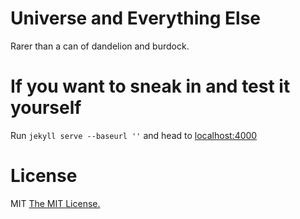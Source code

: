# Universe and Everything Else
Rarer than a can of dandelion and burdock.

# If you want to sneak in and test it yourself
Run `jekyll serve --baseurl ''` and head to [localhost:4000](http://127.0.0.1:4000)

# License
MIT [The MIT License.](https://opensource.org/licenses/MIT)